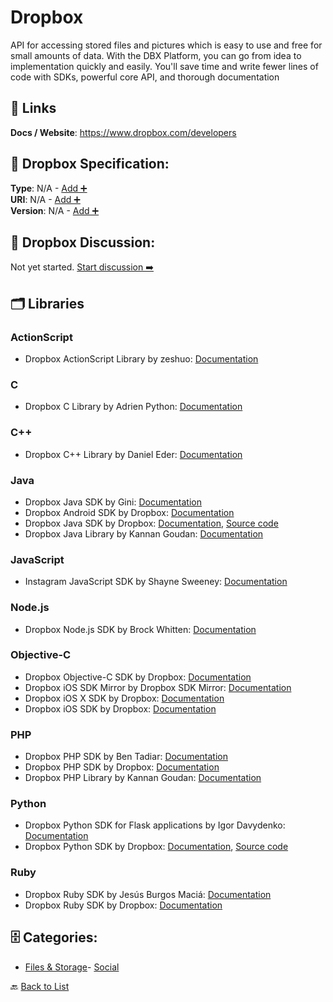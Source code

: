# Dropbox

API for accessing stored files and pictures which is easy to use and free for small amounts of data. With the DBX Platform, you can go from idea to implementation quickly and easily. You'll save time and write fewer lines of code with SDKs, powerful core API, and thorough documentation

##  🔗 Links
**Docs / Website**: https://www.dropbox.com/developers

## 🧬 Dropbox Specification:
**Type**: N/A - [Add ➕](https://github.com/apis-list/apis-list/edit/main/apis.yaml#L5567)  
**URI**: N/A - [Add ➕](https://github.com/apis-list/apis-list/edit/main/apis.yaml#L5567)  
**Version**: N/A - [Add ➕](https://github.com/apis-list/apis-list/edit/main/apis.yaml#L5567)

## 💬 Dropbox Discussion:
Not yet started. [Start discussion ➡️](https://github.com/apis-list/apis-list/discussions/new)

## 🗂️ Libraries
### ActionScript
- Dropbox ActionScript Library by zeshuo: [Documentation](https://code.google.com/p/dropbox-as3/)
### C
- Dropbox C Library by Adrien Python: [Documentation](https://github.com/Dwii/Dropbox-C)
### C++
- Dropbox C++ Library by Daniel Eder: [Documentation](http://lycis.github.io/QtDropbox/)
### Java
- Dropbox Java SDK by Gini: [Documentation](https://github.com/gini/dropbox-java-sdk)
- Dropbox Android SDK by Dropbox: [Documentation](https://www.dropbox.com/developers/core/sdks/android)
- Dropbox Java SDK by Dropbox: [Documentation](https://www.dropbox.com/developers/documentation/java), [Source code](https://github.com/dropbox/dropbox-sdk-java)
-  Dropbox Java Library by Kannan Goudan: [Documentation](https://github.com/dropbox/dropbox-sdk-java)
### JavaScript
- Instagram JavaScript SDK by Shayne Sweeney: [Documentation](https://github.com/facebookarchive/instagram-javascript-sdk)
### Node.js
- Dropbox Node.js SDK by Brock Whitten: [Documentation](https://github.com/sintaxi/dbox)
### Objective-C
- Dropbox Objective-C SDK by Dropbox: [Documentation](https://github.com/dropbox/dropbox-sdk-obj-c)
- Dropbox iOS SDK Mirror by Dropbox SDK Mirror: [Documentation](https://github.com/dropbox-sdk-mirror/dropbox-sdk-ios)
- Dropbox iOS X SDK by Dropbox: [Documentation](https://www.dropbox.com/developers/core/sdks/osx)
- Dropbox iOS SDK by Dropbox: [Documentation](https://www.dropbox.com/developers/core/sdks/ios)
### PHP
- Dropbox PHP SDK by Ben Tadiar: [Documentation](https://github.com/BenExile/Dropbox)
- Dropbox PHP SDK by Dropbox: [Documentation](https://www.dropbox.com/developers/core/sdks/php)
- Dropbox PHP Library by Kannan Goudan: [Documentation](https://github.com/dropbox/dropbox-sdk-php)
### Python
- Dropbox Python SDK for Flask applications by Igor Davydenko: [Documentation](https://github.com/playpauseandstop/Flask-Dropbox)
- Dropbox Python SDK by Dropbox: [Documentation](https://www.dropbox.com/developers/core/sdks/python), [Source code](https://github.com/dropbox/dropbox-sdk-python)
### Ruby
- Dropbox Ruby SDK by Jesús Burgos Maciá: [Documentation](https://github.com/Jesus/dropbox_api)
- Dropbox Ruby SDK by Dropbox: [Documentation](https://www.dropbox.com/developers/core/sdks/ruby)


## 🗄️ Categories:
- [Files & Storage](https://github.com/apis-list/apis-list#files--storage-)- [Social](https://github.com/apis-list/apis-list#social-)

🔙  [Back to List](https://github.com/apis-list/apis-list)
